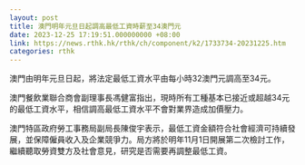 ```yaml
---
layout: post
title: 澳門明年元旦日起調高最低工資時薪至34澳門元
date: 2023-12-25 17:19:51.000000000 +08:00
link: https://news.rthk.hk/rthk/ch/component/k2/1733734-20231225.htm
categories: rthk
---
```


澳門由明年元旦日起，將法定最低工資水平由每小時32澳門元調高至34元。

澳門餐飲業聯合商會副理事長馮健富指出，現時所有工種基本已接近或超越34元的最低工資水平，相信調高最低工資水平不會對業界造成加價壓力。

澳門特區政府勞工事務局副局長陳俊宇表示，最低工資金額符合社會經濟可持續發展，並保障僱員收入及企業競爭力。局方將於明年11月1日開展第二次檢討工作，繼續聽取勞資雙方及社會意見，研究是否需要再調整最低工資。
